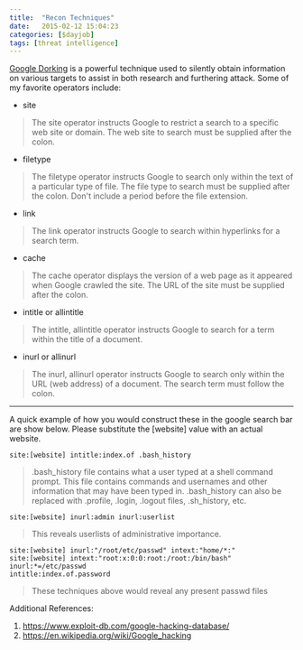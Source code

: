 ```yaml
---
title:  "Recon Techniques"
date:   2015-02-12 15:04:23
categories: [$dayjob]
tags: [threat intelligence]
---
```

[Google Dorking](http://www.businessinsider.com/term-of-the-day-google-dorking-2014-8) is a powerful technique used to silently obtain information on various targets to assist in both research and furthering attack.
Some of my favorite operators include:

* site
> The site operator instructs Google to restrict a search to a specific web site or domain. The web site to search must be supplied after the colon. 

* filetype
> The filetype operator instructs Google to search only within the text of a particular type of file. The file type to search must be supplied after the colon. Don't include a period before the file extension. 

* link
> The link operator instructs Google to search within hyperlinks for a search term. 

* cache
> The cache operator displays the version of a web page as it appeared when Google crawled the site. The URL of the site must be supplied after the colon. 

* intitle or allintitle
> The intitle, allintitle operator instructs Google to search for a term within the title of a document. 

* inurl or allinurl
> The inurl, allinurl operator instructs Google to search only within the URL (web address) of a document. The search term must follow the colon. 

---
A quick example of how you would construct these in the google search bar are show below.  Please substitute the [website] value with an actual website.

```site:[website] intitle:index.of .bash_history```

> .bash_history file contains what a user typed at a shell command prompt. This file contains commands and usernames and other information that may have been typed in.  .bash_history can also be replaced with .profile, .login, .logout files, .sh_history, etc. 

```site:[website] inurl:admin inurl:userlist```

> This reveals userlists of administrative importance.

```site:[website] inurl:"/root/etc/passwd" intext:"home/*:"```<br>
```site:[website] intext:"root:x:0:0:root:/root:/bin/bash" inurl:*=/etc/passwd```<br>
```intitle:index.of.password```

> These techniques above would reveal any present passwd files 

Additional References:
1. https://www.exploit-db.com/google-hacking-database/
2. https://en.wikipedia.org/wiki/Google_hacking
